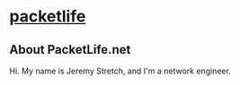 # [packetlife](https://packetlife.net/)

## About PacketLife.net

Hi. My name is Jeremy Stretch, and I'm a network engineer.